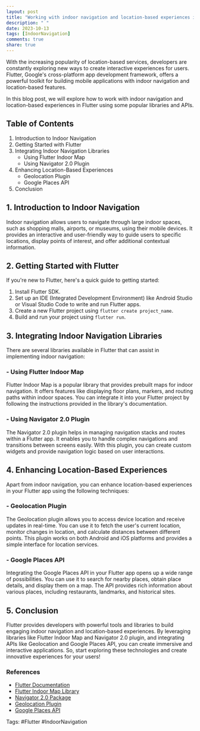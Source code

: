 ```yaml
---
layout: post
title: "Working with indoor navigation and location-based experiences in Flutter"
description: " "
date: 2023-10-13
tags: [IndoorNavigation]
comments: true
share: true
---
```


With the increasing popularity of location-based services, developers are constantly exploring new ways to create interactive experiences for users. Flutter, Google's cross-platform app development framework, offers a powerful toolkit for building mobile applications with indoor navigation and location-based features.

In this blog post, we will explore how to work with indoor navigation and location-based experiences in Flutter using some popular libraries and APIs.

## Table of Contents
1. Introduction to Indoor Navigation
2. Getting Started with Flutter
3. Integrating Indoor Navigation Libraries
    - Using Flutter Indoor Map
    - Using Navigator 2.0 Plugin
4. Enhancing Location-Based Experiences
    - Geolocation Plugin
    - Google Places API
5. Conclusion

## 1. Introduction to Indoor Navigation
Indoor navigation allows users to navigate through large indoor spaces, such as shopping malls, airports, or museums, using their mobile devices. It provides an interactive and user-friendly way to guide users to specific locations, display points of interest, and offer additional contextual information.

## 2. Getting Started with Flutter
If you're new to Flutter, here's a quick guide to getting started:

1. Install Flutter SDK.
2. Set up an IDE (Integrated Development Environment) like Android Studio or Visual Studio Code to write and run Flutter apps.
3. Create a new Flutter project using `flutter create project_name`.
4. Build and run your project using `flutter run`.

## 3. Integrating Indoor Navigation Libraries
There are several libraries available in Flutter that can assist in implementing indoor navigation:

### - Using Flutter Indoor Map
Flutter Indoor Map is a popular library that provides prebuilt maps for indoor navigation. It offers features like displaying floor plans, markers, and routing paths within indoor spaces. You can integrate it into your Flutter project by following the instructions provided in the library's documentation.

### - Using Navigator 2.0 Plugin
The Navigator 2.0 plugin helps in managing navigation stacks and routes within a Flutter app. It enables you to handle complex navigations and transitions between screens easily. With this plugin, you can create custom widgets and provide navigation logic based on user interactions.

## 4. Enhancing Location-Based Experiences
Apart from indoor navigation, you can enhance location-based experiences in your Flutter app using the following techniques:

### - Geolocation Plugin
The Geolocation plugin allows you to access device location and receive updates in real-time. You can use it to fetch the user's current location, monitor changes in location, and calculate distances between different points. This plugin works on both Android and iOS platforms and provides a simple interface for location services.

### - Google Places API
Integrating the Google Places API in your Flutter app opens up a wide range of possibilities. You can use it to search for nearby places, obtain place details, and display them on a map. The API provides rich information about various places, including restaurants, landmarks, and historical sites.

## 5. Conclusion
Flutter provides developers with powerful tools and libraries to build engaging indoor navigation and location-based experiences. By leveraging libraries like Flutter Indoor Map and Navigator 2.0 plugin, and integrating APIs like Geolocation and Google Places API, you can create immersive and interactive applications. So, start exploring these technologies and create innovative experiences for your users!

### References
- [Flutter Documentation](https://flutter.dev/docs)
- [Flutter Indoor Map Library](https://pub.dev/packages/flutter_indoor_maps)
- [Navigator 2.0 Package](https://pub.dev/packages/navigator_20)
- [Geolocation Plugin](https://pub.dev/packages/geolocator)
- [Google Places API](https://developers.google.com/maps/documentation/places/web-service/overview)

Tags: #Flutter #IndoorNavigation